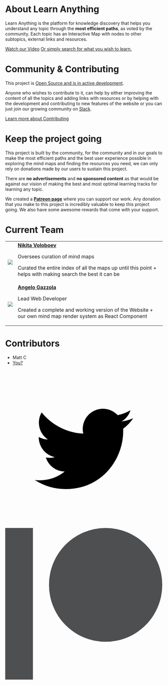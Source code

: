 
# About Learn Anything
Learn Anything is the platform for knowledge discovery that helps you understand any
topic through the **most efficient paths**, as voted by the community. Each topic
has an Interactive Map with nodes to other subtopics, external links and resources.

<div class="btn-container">
  <a href="https://www.youtube.com/watch?v=_zYjS2Uicso" class="dialog-btn">Watch our Video</a>
  <a href="https://learn-anything.xyz" class="dialog-btn dialog-btn-light">Or simply search for what you wish to learn.</a>
</div>
<div class="md-separator"></div>

# Community & Contributing

This project is [Open Source and is in active development](https://github.com/learn-anything/learn-anything).

Anyone who wishes to contribute to it, can help by either improving the content of all the topics and adding links with resources or by helping with the development and contributing to new features of the website or you can just join our growing community on [Slack](https://join.slack.com/t/learnanythingxyz/shared_invite/enQtMjg1MTcxMjA4NDg2LWU0YjgxZTZmZGY5MTRlMWI3ZWJjYzNhYTg4MmE1OTRjNTQ2MjUwYWI3ZGZlZjg1MDA0OTc3ZDY3ZmMzZDc4N2I).

<a href="https://github.com/learn-anything/maps/wiki/Contributing" class="dialog-btn">Learn more about Contributing</a>
<div class="md-separator"></div>


# Keep the project going
This project is built by the community, for the community and in our goals to
make the most efficient paths and the best user experience possible in exploring the
mind maps and finding the resources you need, we can only rely on donations made
by our users to sustain this project.

There are **no advertisements** and **no sponsored content** as that would be against
our vision of making the best and most optimal learning tracks for learning any topic.

We created a **[Patreon page](https://www.patreon.com/learnanything)** where you can
support our work. Any donation that you make to this project is incredibly valuable
to keep this project going. We also have some awesome rewards that come with your support.
<div class="md-separator"></div>

# Current Team
<div class="table-container">
<table>
  <tbody>
    <tr>
      <td><img class="team-img" src="https://pbs.twimg.com/profile_images/712426493868056576/hRaMUdgf.jpg"></td>
      <td>
        <div>
          <a href="https://github.com/nikitavoloboev"><b>Nikita Voloboev</b></a>
          <p>Oversees curation of mind maps</p>
          <p>Curated the entire index of all the maps up until this point + helps with making search the best it can be</p>
        </div>
      </td>
    </tr>
    <tr>
      <td><img class="team-img" src="https://avatars1.githubusercontent.com/u/13448636?v=3&s=400"></td>
      <td>
        <div>
          <a href="https://github.com/nglgzz"><b>Angelo Gazzola</b></a>
          <p>Lead Web Developer</p>
          <p>Created a complete and working version of the Website + our own mind map render system as React Component</p>
        </div>
      </td>
    </tr>
  </tbody>
</table>
</div>
<div class="md-separator"></div>

# Contributors
- Matt C
- [You?](https://www.patreon.com/learnanything)

<div class="md-separator"></div>

<div class="footer">
  <a href="https://twitter.com/learnanything_">
    <svg class="twitter-logo" viewBox="0 0 400 400">
      <g>
        <path d="M153.62,301.59c94.34,0,145.94-78.16,145.94-145.94,0-2.22,0-4.43-.15-6.63A104.36,104.36,0,0,0,325,122.47a102.38,102.38,0,0,1-29.46,8.07,51.47,51.47,0,0,0,22.55-28.37,102.79,102.79,0,0,1-32.57,12.45,51.34,51.34,0,0,0-87.41,46.78A145.62,145.62,0,0,1,92.4,107.81a51.33,51.33,0,0,0,15.88,68.47A50.91,50.91,0,0,1,85,169.86c0,.21,0,.43,0,.65a51.31,51.31,0,0,0,41.15,50.28,51.21,51.21,0,0,1-23.16.88,51.35,51.35,0,0,0,47.92,35.62,102.92,102.92,0,0,1-63.7,22A104.41,104.41,0,0,1,75,278.55a145.21,145.21,0,0,0,78.62,23"/>
      </g>
    </svg>
  </a>

  <a href="https://patreon.com/learnanything">
    <svg class="patreon-logo" width="569px" height="546px" viewBox="0 0 569 546" fill="#4E4F51">
      <g>
        <circle cx="362.589996" cy="204.589996" r="204.589996"></circle>
        <rect x="0" y="0" width="100" height="545.799988"></rect>
      </g>
    </svg>
  </a>
</div>
